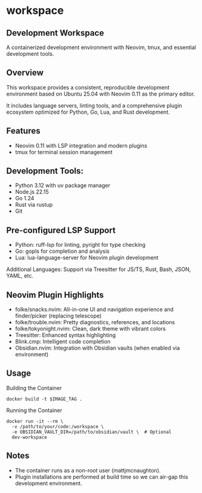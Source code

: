 # workspace

## Development Workspace

A containerized development environment with Neovim, tmux, and essential development tools.

## Overview

This workspace provides a consistent, reproducible development environment based on Ubuntu 25.04 with Neovim 0.11 as the primary editor.

It includes language servers, linting tools, and a comprehensive plugin ecosystem optimized for Python, Go, Lua, and Rust development.

## Features

- Neovim 0.11 with LSP integration and modern plugins
- tmux for terminal session management

## Development Tools:

- Python 3.12 with uv package manager
- Node.js 22.15
- Go 1.24
- Rust via rustup
- Git

## Pre-configured LSP Support

- Python: ruff-lsp for linting, pyright for type checking
- Go: gopls for completion and analysis
- Lua: lua-language-server for Neovim plugin development

Additional Languages: Support via Treesitter for JS/TS, Rust, Bash, JSON, YAML, etc.

## Neovim Plugin Highlights

- folke/snacks.nvim: All-in-one UI and navigation experience and finder/picker (replacing telescope)
- folke/trouble.nvim: Pretty diagnostics, references, and locations
- folke/tokyonight.nvim: Clean, dark theme with vibrant colors
- Treesitter: Enhanced syntax highlighting
- Blink.cmp: Intelligent code completion
- Obsidian.nvim: Integration with Obsidian vaults (when enabled via environment)

## Usage

Building the Container

```
docker build -t $IMAGE_TAG .
```

Running the Container

```
docker run -it --rm \
  -v /path/to/your/code:/workspace \
  -e OBSIDIAN_VAULT_DIR=/path/to/obsidian/vault \  # Optional
  dev-workspace
```

## Notes

- The container runs as a non-root user (mattjmcnaughton).
- Plugin installations are performed at build time so we can air-gap this development environment.
